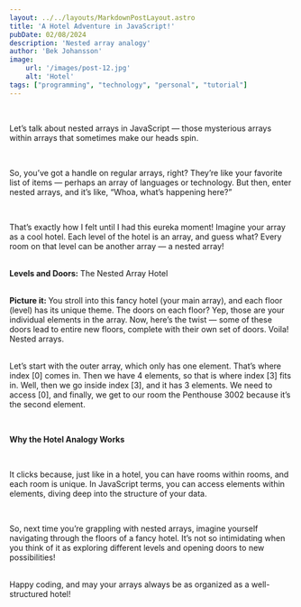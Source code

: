 ```yaml
---
layout: ../../layouts/MarkdownPostLayout.astro
title: 'A Hotel Adventure in JavaScript!'
pubDate: 02/08/2024
description: 'Nested array analogy'
author: 'Bek Johansson'
image:
    url: '/images/post-12.jpg'
    alt: 'Hotel'
tags: ["programming", "technology", "personal", "tutorial"]
---
```

<br/>
<p>
Let’s talk about nested arrays in JavaScript — those mysterious arrays within arrays that sometimes make our heads spin. 

</p>
<br/>
<p>
So, you’ve got a handle on regular arrays, right? They’re like your favorite list of items — perhaps an array of languages or technology. But then, enter nested arrays, and it’s like, “Whoa, what’s happening here?”
</p>
<br/>
<p>
That’s exactly how I felt until I had this eureka moment! Imagine your array as a cool hotel. Each level of the hotel is an array, and guess what? Every room on that level can be another array — a nested array!

</p>
<br/>
<strong>Levels and Doors:</strong> The Nested Array Hotel
<br/>
<br/>
<p>
<strong>Picture it: </strong>You stroll into this fancy hotel (your main array), and each floor (level) has its unique theme. The doors on each floor? Yep, those are your individual elements in the array. Now, here’s the twist — some of these doors lead to entire new floors, complete with their own set of doors. Voila! Nested arrays.
<br>
<br>
</p>
<p>
Let’s start with the outer array, which only has one element. That’s where index [0] comes in. Then we have 4 elements, so that is where index [3] fits in. Well, then we go inside index [3], and it has 3 elements. We need to access [0], and finally, we get to our room the Penthouse 3002 because it’s the second element.
</p>

<br>
<p>
<strong>Why the Hotel Analogy Works</strong>
</p>
<br>
<p>
It clicks because, just like in a hotel, you can have rooms within rooms, and each room is unique. In JavaScript terms, you can access elements within elements, diving deep into the structure of your data.
</p>
<br>
<p>
So, next time you’re grappling with nested arrays, imagine yourself navigating through the floors of a fancy hotel. It’s not so intimidating when you think of it as exploring different levels and opening doors to new possibilities!
</p>
<br>
Happy coding, and may your arrays always be as organized as a well-structured hotel! 
